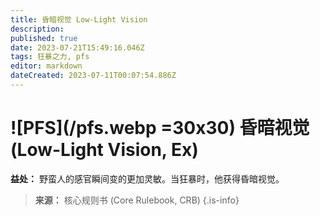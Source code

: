 ```yaml
---
title: 昏暗视觉 Low-Light Vision
description: 
published: true
date: 2023-07-21T15:49:16.046Z
tags: 狂暴之力, pfs
editor: markdown
dateCreated: 2023-07-11T00:07:54.886Z
---
```


# ![PFS](/pfs.webp =30x30) 昏暗视觉 (Low-Light Vision, Ex)

**益处：** 野蛮人的感官瞬间变的更加灵敏。当狂暴时，他获得昏暗视觉。

> **来源：** 核心规则书 (Core Rulebook, CRB)
{.is-info}
